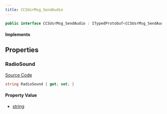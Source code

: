 ```yaml
---
title: CCSUsrMsg_SendAudio
---
```


```csharp
public interface CCSUsrMsg_SendAudio : ITypedProtobuf<CCSUsrMsg_SendAudio>, INativeHandle, INetMessage<CCSUsrMsg_SendAudio>, IDisposable
```

#### Implements

## Properties

### RadioSound

[Source Code](https://github.com/swiftly-solution/swiftlys2/blob/main/managed/src/SwiftlyS2.Generated/Protobufs/Interfaces/CCSUsrMsg_SendAudio.cs#L18)

```csharp
string RadioSound { get; set; }
```

#### Property Value

- [string](https://learn.microsoft.com/dotnet/api/system.string)

